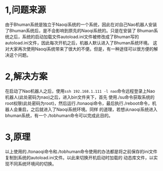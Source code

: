 # 1,问题来源</br>
   由于Bhuman系统是独立于Naoqi系统的一个系统，因此在对自己Nao机器人安装了Bhuman系统后，是不会影响到原先的Naoqi系统的。只是在安装了
Bhuman系统之后，系统的启动加载文件autoload.ini文件被修改成了Bhuman写的autoload.ini文件，因此每次开机之后，机器人默认进入了Bhuman系统环境。
这对大家再次使用Naoqi系统带来了很大的不便。但是，有一种途径可以很方便的解决这个问题。

# 2,解决方案</br>
   在启动了Nao机器人之后，使用```ssh 192.168.1.111 -l nao```命令远程登录上Nao机器人(此处密码为nao)之后，进入bin文件夹下，首先
使用./su命令获取系统的root权限(此处密码为root)，然后运行./tonaoqi命令，最后执行./reboot命令，机器人会重启，之后就进入了Naoqi系统环境。同样
的道理，若想从naoqi系统进入bhuman系统，有一个./tobhuman命令可以完成此目的。

# 3,原理</br>
   以上使用的./tonaoqi命令和./tobhuman命令使用的办法都是将之前保存的ini文件复制到系统的autoload.ini文件。以此来切换开机启动时加载的
动态库文件，以实现不同系统环境间的切换。
